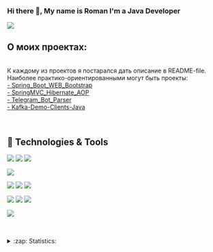 ### Hi there 👋, My name is Roman I'm a Java Developer

![](https://komarev.com/ghpvc/?username=firsovroman)

## О моих проектах:
<br />К каждому из проектов я постарался дать описание в README-file. 
Наиболее практико-ориентированными могут быть проекты: <br>
  <a href="https://github.com/firsovroman/Spring_Boot_WEB_Bootstrap">- Spring_Boot_WEB_Bootstrap</a>
  <br>
   <a href="https://github.com/firsovroman/SpringMVC_Hibernate_AOP">- SpringMVC_Hibernate_AOP</a>
   <br>
   <a href="https://github.com/firsovroman/TelegramBotParserPublic">- Telegram_Bot_Parser</a>
  <br>
   <a href="https://github.com/firsovroman/Kafka-Demo-Clients-Java">- Kafka-Demo-Clients-Java</a>
   

<br />


## 🔧 Technologies & Tools
![](https://img.shields.io/badge/Code-Java-informational?style=flat&logo=java&logoColor=white&color=brown)
![](https://img.shields.io/badge/Code-HTML-informational?style=flat&logo=html5&logoColor=white&color=brown)
![](https://img.shields.io/badge/Code-CSS-informational?style=flat&logo=java&logoColor=white&color=brown)

![](https://img.shields.io/badge/FrameWork-Spring-informational?style=flat&logo=spring&logoColor=white&color=2bbc8a)

![](https://img.shields.io/badge/DB-MySQL-informational?style=flat&logo=mysql&logoColor=white&color=blue)
![](https://img.shields.io/badge/DB-PostgreSQL-informational?style=flat&logo=postgresql&logoColor=white&color=blue)
![](https://img.shields.io/badge/Mongo-informational?style=flat&logo=mongodb&logoColor=white&color=green)

![](https://img.shields.io/badge/Tools-Hibernate-informational?style=flat&logo=hibernate&logoColor=white&color=orange)
![](https://img.shields.io/badge/Tools-Maven-informational?style=flat&logo=ApacheMaven&logoColor=white&color=orange)
![](https://img.shields.io/badge/Tools-Tomcat-informational?style=flat&logo=ApacheTomcat&logoColor=white&color=orange)

![](https://img.shields.io/badge/Editor-IntelliJ_IDEA-informational?style=flat&logo=intellij-idea&logoColor=white&color=white)


<br />
<br />
 
 
<details>
  <summary>:zap: Statistics:</summary>
   <img align="left" alt="codeSTACKr's GitHub Stats" src="https://github-readme-stats.vercel.app/api/top-langs/?username=firsovroman&langs_count=8&layout=compact" />
    <br />
    <img align="left" alt="codeSTACKr's GitHub Stats" src="https://github-readme-stats.vercel.app/api?username=firsovroman&show_icons=true" />
</details>

